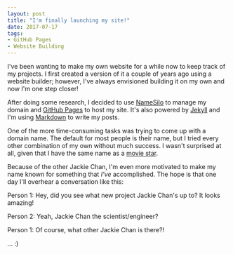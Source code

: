 ```yaml
---
layout: post
title: "I'm finally launching my site!"
date: 2017-07-17
tags:
- GitHub Pages
- Website Building 
---
```

I've been wanting to make my own website for a while now to keep track of my projects. I first created a version of it a couple of years ago using a website builder; however, I've always envisioned building it on my own and now I'm one step closer! 

After doing some research, I decided to use <a href="https://www.namesilo.com/">NameSilo</a> to manage my domain and <a href="https://pages.github.com/">GitHub Pages</a> to host my site. It's also powered by <a href="http://jekyllrb.com">Jekyll</a> and I'm using <a href="https://en.wikipedia.org/wiki/Markdown">Markdown</a> to write my posts. 

One of the more time-consuming tasks was trying to come up with a domain name. The default for most people is their name, but I tried every other combination of my own without much success. I wasn't surprised at all, given that I have the same name as a <a href="http://www.jackiechan.com/">movie star</a>. 

Because of the other Jackie Chan, I'm even more motivated to make my name known for something that <em>I've</em> accomplished. The hope is that one day I'll overhear a conversation like this:

Person 1: Hey, did you see what new project Jackie Chan's up to? It looks amazing!

Person 2: Yeah, Jackie Chan the scientist/engineer?

Person 1: Of course, what other Jackie Chan is there?!

... :)